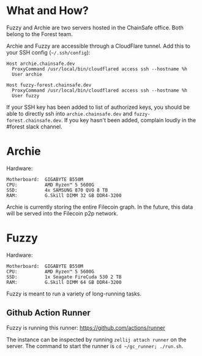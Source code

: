 # What and How?

Fuzzy and Archie are two servers hosted in the ChainSafe office. Both belong to
the Forest team.

Archie and Fuzzy are accessible through a CloudFlare tunnel. Add this to your
SSH config (`~/.ssh/config`):

```
Host archie.chainsafe.dev
  ProxyCommand /usr/local/bin/cloudflared access ssh --hostname %h
  User archie

Host fuzzy-forest.chainsafe.dev
  ProxyCommand /usr/local/bin/cloudflared access ssh --hostname %h
  User fuzzy
```

If your SSH key has been added to list of authorized keys, you should be able to
directly ssh into `archie.chainsafe.dev` and `fuzzy-forest.chainsafe.dev`. If
you key hasn't been added, complain loudly in the #forest slack channel.

# Archie

Hardware:

```
Motherboard:  GIGABYTE B550M
CPU:          AMD Ryzen™ 5 5600G
SSD:          4x SAMSUNG 870 QVO 8 TB
RAM:          G.Skill DIMM 32 GB DDR4-3200
```

Archie is currently storing the entire Filecoin graph. In the future, this data
will be served into the Filecoin p2p network.

# Fuzzy

Hardware:

```
Motherboard:  GIGABYTE B550M
CPU:          AMD Ryzen™ 5 5600G
SSD:          1x Seagate FireCuda 530 2 TB
RAM:          G.Skill DIMM 64 GB DDR4-3200
```

Fuzzy is meant to run a variety of long-running tasks.

## Github Action Runner

Fuzzy is running this runner: https://github.com/actions/runner

The instance can be inspected by running `zellij attach runner` on the server.
The command to start the runner is `cd ~/gc_runner; ./run.sh`.
